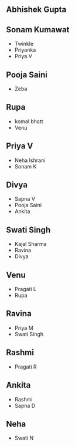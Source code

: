 ## Abhishek Gupta


## Sonam Kumawat
- Twinkle
- Priyanka
- Priya V


## Pooja Saini
 - Zeba


## Rupa
- komal bhatt
- Venu


## Priya V
- Neha Ishrani
- Sonam K


## Divya
- Sapna V
- Pooja Saini
- Ankita


## Swati Singh
- Kajal Sharma 
- Ravina 
- Divya


## Venu
- Pragati L
- Rupa


## Ravina
- Priya M
- Swati Singh


## Rashmi
- Pragati R


## Ankita 
- Rashmi 
- Sapna D


## Neha
- Swati N



